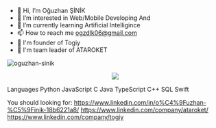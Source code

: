 - 👋 Hi, I’m Oğuzhan ŞİNİK
- 👀 I’m interested in Web/Mobile Developing And 
- 🌱 I’m currently learning Artificial Intelligince
- 📫 How to reach me ogzdlk06@gmail.com
- 💼 I'm founder of Togiy 
- 🚀 I'm team leader of ATAROKET

![oguzhan-sinik](https://user-images.githubusercontent.com/108802411/232167306-5690cd4a-a627-4c7b-9853-c251edd0b0f7.png)
<div id="header" align="center">
  <img src="https://ibb.co/3S59kSB"/>
</div>



Languages
Python JavaScript C Java TypeScript C++ SQL Swift

You should looking for:
https://www.linkedin.com/in/o%C4%9Fuzhan-%C5%9Finik-18b6221a8/
https://www.linkedin.com/company/ataroket/
https://www.linkedin.com/company/togiy


